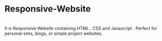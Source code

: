 # <h1>Responsive-Website<h1>
It is Responsive Website containing HTML , CSS and Javascript . Perfect for personal sites, blogs, or simple project websites.  
